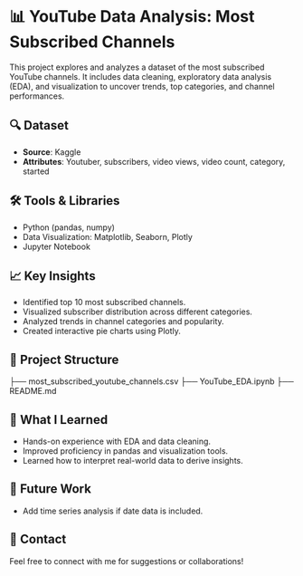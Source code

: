 # 📊 YouTube Data Analysis: Most Subscribed Channels

This project explores and analyzes a dataset of the most subscribed YouTube channels. It includes data cleaning, exploratory data analysis (EDA), and visualization to uncover trends, top categories, and channel performances.

## 🔍 Dataset

- **Source**: Kaggle
- **Attributes**: Youtuber, subscribers, video views, video count, category, started

## 🛠️ Tools & Libraries

- Python (pandas, numpy)
- Data Visualization: Matplotlib, Seaborn, Plotly
- Jupyter Notebook

## 📈 Key Insights

- Identified top 10 most subscribed channels.
- Visualized subscriber distribution across different categories.
- Analyzed trends in channel categories and popularity.
- Created interactive pie charts using Plotly.

## 📁 Project Structure

├── most_subscribed_youtube_channels.csv
├── YouTube_EDA.ipynb
├── README.md

## 🧠 What I Learned

- Hands-on experience with EDA and data cleaning.
- Improved proficiency in pandas and visualization tools.
- Learned how to interpret real-world data to derive insights.

## 🚀 Future Work

- Add time series analysis if date data is included.

## 💬 Contact

Feel free to connect with me for suggestions or collaborations!




